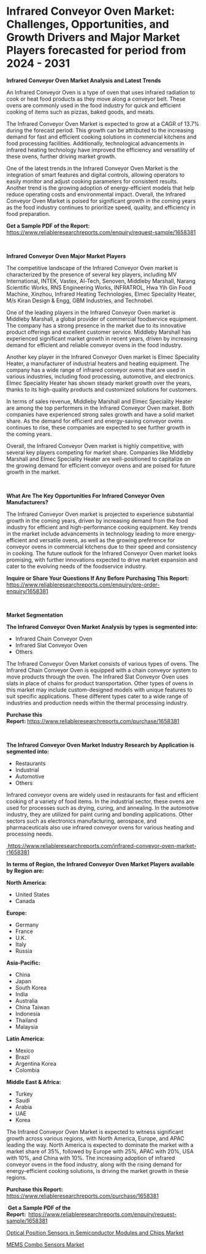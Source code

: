 <p><h1>Infrared Conveyor Oven Market: Challenges, Opportunities, and Growth Drivers and Major Market Players forecasted for period from 2024 - 2031</h1></p><p><strong>Infrared Conveyor Oven Market Analysis and Latest Trends</strong></p>
<p><p>An Infrared Conveyor Oven is a type of oven that uses infrared radiation to cook or heat food products as they move along a conveyor belt. These ovens are commonly used in the food industry for quick and efficient cooking of items such as pizzas, baked goods, and meats.</p><p>The Infrared Conveyor Oven Market is expected to grow at a CAGR of 13.7% during the forecast period. This growth can be attributed to the increasing demand for fast and efficient cooking solutions in commercial kitchens and food processing facilities. Additionally, technological advancements in infrared heating technology have improved the efficiency and versatility of these ovens, further driving market growth.</p><p>One of the latest trends in the Infrared Conveyor Oven Market is the integration of smart features and digital controls, allowing operators to easily monitor and adjust cooking parameters for consistent results. Another trend is the growing adoption of energy-efficient models that help reduce operating costs and environmental impact. Overall, the Infrared Conveyor Oven Market is poised for significant growth in the coming years as the food industry continues to prioritize speed, quality, and efficiency in food preparation.</p></p>
<p><strong>Get a Sample PDF of the Report:&nbsp;</strong> <a href="https://www.reliableresearchreports.com/enquiry/request-sample/1658381">https://www.reliableresearchreports.com/enquiry/request-sample/1658381</a></p>
<p>&nbsp;</p>
<p><strong>Infrared Conveyor Oven Major Market Players</strong></p>
<p><p>The competitive landscape of the Infrared Conveyor Oven market is characterized by the presence of several key players, including MV International, INTEK, Vastex, Al-Tech, Senoven, Middleby Marshall, Narang Scientific Works, RNS Engineering Works, INFRATROL, Hwa Yih Gin Food Machine, Xinzhou, Infrared Heating Technologies, Elmec Speciality Heater, M/s Kiran Design & Engg, GBM Industries, and Technobel.</p><p>One of the leading players in the Infrared Conveyor Oven market is Middleby Marshall, a global provider of commercial foodservice equipment. The company has a strong presence in the market due to its innovative product offerings and excellent customer service. Middleby Marshall has experienced significant market growth in recent years, driven by increasing demand for efficient and reliable conveyor ovens in the food industry.</p><p>Another key player in the Infrared Conveyor Oven market is Elmec Speciality Heater, a manufacturer of industrial heaters and heating equipment. The company has a wide range of infrared conveyor ovens that are used in various industries, including food processing, automotive, and electronics. Elmec Speciality Heater has shown steady market growth over the years, thanks to its high-quality products and customized solutions for customers.</p><p>In terms of sales revenue, Middleby Marshall and Elmec Speciality Heater are among the top performers in the Infrared Conveyor Oven market. Both companies have experienced strong sales growth and have a solid market share. As the demand for efficient and energy-saving conveyor ovens continues to rise, these companies are expected to see further growth in the coming years.</p><p>Overall, the Infrared Conveyor Oven market is highly competitive, with several key players competing for market share. Companies like Middleby Marshall and Elmec Speciality Heater are well-positioned to capitalize on the growing demand for efficient conveyor ovens and are poised for future growth in the market.</p></p>
<p>&nbsp;</p>
<p><strong>What Are The Key Opportunities For Infrared Conveyor Oven Manufacturers?</strong></p>
<p><p>The Infrared Conveyor Oven market is projected to experience substantial growth in the coming years, driven by increasing demand from the food industry for efficient and high-performance cooking equipment. Key trends in the market include advancements in technology leading to more energy-efficient and versatile ovens, as well as the growing preference for conveyor ovens in commercial kitchens due to their speed and consistency in cooking. The future outlook for the Infrared Conveyor Oven market looks promising, with further innovations expected to drive market expansion and cater to the evolving needs of the foodservice industry.</p></p>
<p><strong>Inquire or Share Your Questions If Any Before Purchasing This Report:</strong> <a href="https://www.reliableresearchreports.com/enquiry/pre-order-enquiry/1658381">https://www.reliableresearchreports.com/enquiry/pre-order-enquiry/1658381</a></p>
<p>&nbsp;</p>
<p><strong>Market Segmentation</strong></p>
<p><strong>The Infrared Conveyor Oven Market Analysis by types is segmented into:</strong></p>
<p><ul><li>Infrared Chain Conveyor Oven</li><li>Infrared Slat Conveyor Oven</li><li>Others</li></ul></p>
<p><p>The Infrared Conveyor Oven Market consists of various types of ovens. The Infrared Chain Conveyor Oven is equipped with a chain conveyor system to move products through the oven. The Infrared Slat Conveyor Oven uses slats in place of chains for product transportation. Other types of ovens in this market may include custom-designed models with unique features to suit specific applications. These different types cater to a wide range of industries and production needs within the thermal processing industry.</p></p>
<p><strong>Purchase this Report:&nbsp;</strong><a href="https://www.reliableresearchreports.com/purchase/1658381">https://www.reliableresearchreports.com/purchase/1658381</a></p>
<p>&nbsp;</p>
<p><strong>The Infrared Conveyor Oven Market Industry Research by Application is segmented into:</strong></p>
<p><ul><li>Restaurants</li><li>Industrial</li><li>Automotive</li><li>Others</li></ul></p>
<p><p>Infrared conveyor ovens are widely used in restaurants for fast and efficient cooking of a variety of food items. In the industrial sector, these ovens are used for processes such as drying, curing, and annealing. In the automotive industry, they are utilized for paint curing and bonding applications. Other sectors such as electronics manufacturing, aerospace, and pharmaceuticals also use infrared conveyor ovens for various heating and processing needs.</p></p>
<p><a href="https://www.reliableresearchreports.com/infrared-conveyor-oven-market-r1658381">&nbsp;https://www.reliableresearchreports.com/infrared-conveyor-oven-market-r1658381</a></p>
<p><strong>In terms of Region, the Infrared Conveyor Oven Market Players available by Region are:</strong></p>
<p>
    <p> <strong> North America: </strong>
        <ul>
            <li>United States</li>
            <li>Canada</li>
        </ul>
        </p> 
    <p> <strong> Europe: </strong>
        <ul>
            <li>Germany</li>
            <li>France</li>
            <li>U.K.</li>
            <li>Italy</li>
            <li>Russia</li>
        </ul>
        </p> 
    <p> <strong> Asia-Pacific: </strong>
        <ul>
            <li>China</li>
            <li>Japan</li>
            <li>South Korea</li>
            <li>India</li>
            <li>Australia</li>
            <li>China Taiwan</li>
            <li>Indonesia</li>
            <li>Thailand</li>
            <li>Malaysia</li>
        </ul>
        </p> 
    <p> <strong> Latin America: </strong>
        <ul>
            <li>Mexico</li>
            <li>Brazil</li>
            <li>Argentina Korea</li>
            <li>Colombia</li>
        </ul>
        </p> 
    <p> <strong> Middle East & Africa: </strong>
        <ul>
            <li>Turkey</li>
            <li>Saudi</li>
            <li>Arabia</li>
            <li>UAE</li>
            <li>Korea</li>
        </ul>
    </p>
    </p>
<p><p>The Infrared Conveyor Oven Market is expected to witness significant growth across various regions, with North America, Europe, and APAC leading the way. North America is expected to dominate the market with a market share of 35%, followed by Europe with 25%, APAC with 20%, USA with 10%, and China with 10%. The increasing adoption of infrared conveyor ovens in the food industry, along with the rising demand for energy-efficient cooking solutions, is driving the market growth in these regions.</p></p>
<p><strong>Purchase this Report: </strong><a href="https://www.reliableresearchreports.com/purchase/1658381">https://www.reliableresearchreports.com/purchase/1658381</a></p>
<p>&nbsp;<strong>Get a Sample PDF of the Report:&nbsp;&nbsp;</strong><a href="https://www.reliableresearchreports.com/enquiry/request-sample/1658381">https://www.reliableresearchreports.com/enquiry/request-sample/1658381</a></p>
<p><strong></strong></p>
<p><p><a href="https://cute-banjo-8ca.notion.site/Decoding-Optical-Position-Sensors-in-Semiconductor-Modules-and-Chips-Market-Metrics-Market-Share-T-7cf38df64d6c42188d415df44a161edb">Optical Position Sensors in Semiconductor Modules and Chips Market</a></p><p><a href="https://meowing-lemming-dd3.notion.site/MEMS-Combo-Sensors-Market-Trends-Forecast-and-Competitive-Analysis-to-2031-7b462ac01b5144949719527e7e3dd3e1">MEMS Combo Sensors Market</a></p></p>